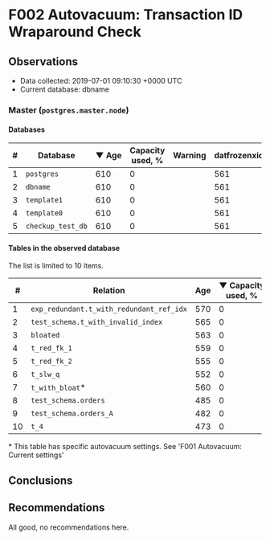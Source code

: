 # F002 Autovacuum: Transaction ID Wraparound Check #

## Observations ##
- Data collected: 2019-07-01 09:10:30 +0000 UTC
- Current database: dbname




### Master (`postgres.master.node`) ###


#### Databases ####


| \# | Database | &#9660;&nbsp;Age | Capacity used, % | Warning | datfrozenxid |
|--|--------|-----|------------------|---------|--------------|
| 1 |`postgres`|610 |0 |  |561 |
| 2 |`dbname`|610 |0 |  |561 |
| 3 |`template1`|610 |0 |  |561 |
| 4 |`template0`|610 |0 |  |561 |
| 5 |`checkup_test_db`|610 |0 |  |561 |


#### Tables in the observed database ####
The list is limited to 10 items.

| \# | Relation | Age | &#9660;&nbsp;Capacity used, % | Warning |rel_relfrozenxid | toast_relfrozenxid |
|---|-------|-----|------------------|---------|-----------------|--------------------|
| 1 |`exp_redundant.t_with_redundant_ref_idx` |570 |0 |  |601 |0 |
| 2 |`test_schema.t_with_invalid_index` |565 |0 |  |606 |0 |
| 3 |`bloated` |563 |0 |  |608 |0 |
| 4 |`t_red_fk_1` |559 |0 |  |612 |0 |
| 5 |`t_red_fk_2` |555 |0 |  |616 |0 |
| 6 |`t_slw_q` |552 |0 |  |619 |0 |
| 7 |`t_with_bloat`\* |560 |0 |  |611 |0 |
| 8 |`test_schema.orders` |485 |0 |  |686 |0 |
| 9 |`test_schema.orders_A` |482 |0 |  |689 |0 |
| 10 |`t_4` |473 |0 |  |698 |0 |


\* This table has specific autovacuum settings. See 'F001 Autovacuum: Current settings'


## Conclusions ##
 


## Recommendations ##
  All good, no recommendations here.
 


